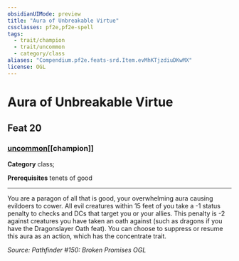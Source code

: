 ```yaml
---
obsidianUIMode: preview
title: "Aura of Unbreakable Virtue"
cssclasses: pf2e,pf2e-spell
tags:
  - trait/champion
  - trait/uncommon
  - category/class
aliases: "Compendium.pf2e.feats-srd.Item.evMhKTjzdiuDKwMX"
license: OGL
---
```

# Aura of Unbreakable Virtue
## Feat 20
### [uncommon](uncommon "Uncommon Rarity Trait")[[champion]]

**Category** class; 



**Prerequisites** tenets of good
* * *
You are a paragon of all that is good, your overwhelming aura causing evildoers to cower. All evil creatures within 15 feet of you take a -1 status penalty to checks and DCs that target you or your allies. This penalty is -2 against creatures you have taken an oath against (such as dragons if you have the Dragonslayer Oath feat). You can choose to suppress or resume this aura as an action, which has the concentrate trait.

*Source: Pathfinder #150: Broken Promises*
*OGL*
